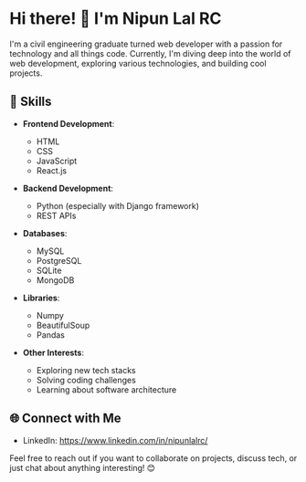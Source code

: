 # Hi there! 👋 I'm Nipun Lal RC

I'm a civil engineering graduate turned web developer with a passion for technology and all things code. Currently, I'm diving deep into the world of web development, exploring various technologies, and building cool projects.

## 🚀 Skills

- **Frontend Development**:
  - HTML
  - CSS
  - JavaScript
  - React.js

- **Backend Development**:
  - Python (especially with Django framework)
  - REST APIs

- **Databases**:
  - MySQL
  - PostgreSQL
  - SQLite
  - MongoDB
 
- **Libraries**:
  - Numpy
  - BeautifulSoup
  - Pandas

- **Other Interests**:
  - Exploring new tech stacks
  - Solving coding challenges
  - Learning about software architecture

## 🌐 Connect with Me

- LinkedIn: https://www.linkedin.com/in/nipunlalrc/

Feel free to reach out if you want to collaborate on projects, discuss tech, or just chat about anything interesting! 😊
